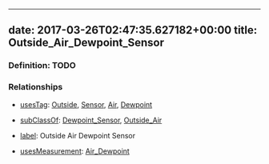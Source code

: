 
---
date: 2017-03-26T02:47:35.627182+00:00
title: Outside_Air_Dewpoint_Sensor
---
### Definition: TODO

### Relationships

* [usesTag](https://brickschema.org/schema/1.0/BrickFrame#usesTag): [Outside](https://brickschema.org/schema/1.0/BrickTag#Outside), [Sensor](https://brickschema.org/schema/1.0/BrickTag#Sensor), [Air](https://brickschema.org/schema/1.0/BrickTag#Air), [Dewpoint](https://brickschema.org/schema/1.0/BrickTag#Dewpoint)

* [subClassOf](http://www.w3.org/2000/01/rdf-schema#subClassOf): [Dewpoint_Sensor](https://brickschema.org/schema/1.0/Brick#Dewpoint_Sensor), [Outside_Air](https://brickschema.org/schema/1.0/Brick#Outside_Air)

* [label](http://www.w3.org/2000/01/rdf-schema#label): Outside Air Dewpoint Sensor

* [usesMeasurement](https://brickschema.org/schema/1.0/BrickFrame#usesMeasurement): [Air_Dewpoint](https://brickschema.org/schema/1.0/Brick#Air_Dewpoint)
